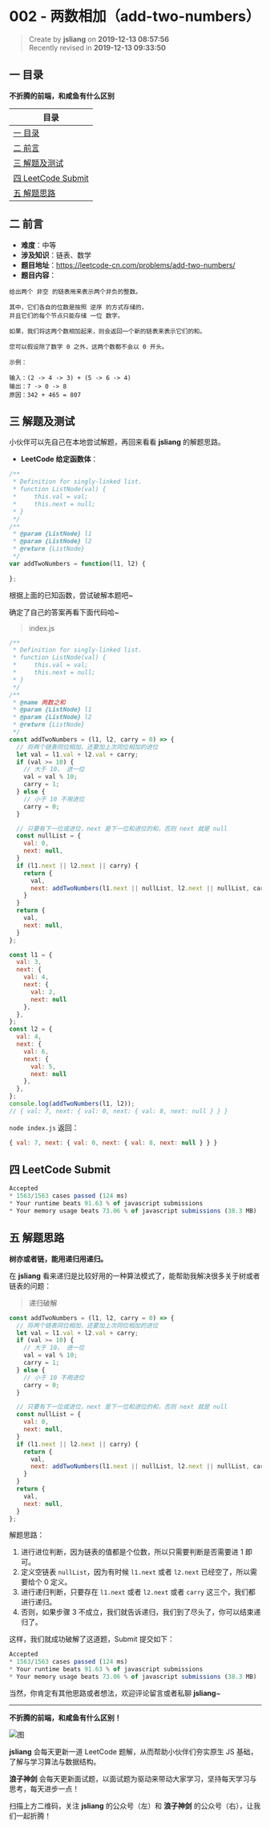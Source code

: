 002 - 两数相加（add-two-numbers）
===

> Create by **jsliang** on **2019-12-13 08:57:56**  
> Recently revised in **2019-12-13 09:33:50**

## 一 目录

**不折腾的前端，和咸鱼有什么区别**

| 目录 |
| --- | 
| [一 目录](#chapter-one) | 
| [二 前言](#chapter-two) |
| [三 解题及测试](#chapter-three) |
| [四 LeetCode Submit](#chapter-four) |
| [五 解题思路](#chapter-five) |

## 二 前言



* **难度**：中等
* **涉及知识**：链表、数学
* **题目地址**：https://leetcode-cn.com/problems/add-two-numbers/
* **题目内容**：

```
给出两个 非空 的链表用来表示两个非负的整数。

其中，它们各自的位数是按照 逆序 的方式存储的，
并且它们的每个节点只能存储 一位 数字。

如果，我们将这两个数相加起来，则会返回一个新的链表来表示它们的和。

您可以假设除了数字 0 之外，这两个数都不会以 0 开头。

示例：

输入：(2 -> 4 -> 3) + (5 -> 6 -> 4)
输出：7 -> 0 -> 8
原因：342 + 465 = 807
```

## 三 解题及测试



小伙伴可以先自己在本地尝试解题，再回来看看 **jsliang** 的解题思路。

* **LeetCode 给定函数体**：

```js
/**
 * Definition for singly-linked list.
 * function ListNode(val) {
 *     this.val = val;
 *     this.next = null;
 * }
 */
/**
 * @param {ListNode} l1
 * @param {ListNode} l2
 * @return {ListNode}
 */
var addTwoNumbers = function(l1, l2) {
    
};
```

根据上面的已知函数，尝试破解本题吧~

确定了自己的答案再看下面代码哈~

> index.js

```js
/**
 * Definition for singly-linked list.
 * function ListNode(val) {
 *     this.val = val;
 *     this.next = null;
 * }
 */
/**
 * @name 两数之和
 * @param {ListNode} l1
 * @param {ListNode} l2
 * @return {ListNode}
 */
const addTwoNumbers = (l1, l2, carry = 0) => {
  // 将两个链表同位相加，还要加上次同位相加的进位
  let val = l1.val + l2.val + carry;
  if (val >= 10) {
    // 大于 10， 进一位
    val = val % 10;
    carry = 1;
  } else {
    // 小于 10 不用进位
    carry = 0;
  }

  // 只要有下一位或进位，next 是下一位和进位的和，否则 next 就是 null
  const nullList = {
    val: 0,
    next: null,
  }
  if (l1.next || l2.next || carry) {
    return {
      val,
      next: addTwoNumbers(l1.next || nullList, l2.next || nullList, carry),
    }
  }
  return {
    val,
    next: null,
  }
};

const l1 = {
  val: 3,
  next: {
    val: 4,
    next: {
      val: 2,
      next: null
    },
  },
};
const l2 = {
  val: 4,
  next: {
    val: 6,
    next: {
      val: 5,
      next: null
    },
  },
};
console.log(addTwoNumbers(l1, l2));
// { val: 7, next: { val: 0, next: { val: 8, next: null } } }
```

`node index.js` 返回：

```js
{ val: 7, next: { val: 0, next: { val: 8, next: null } } }
```

## 四 LeetCode Submit



```js
Accepted
* 1563/1563 cases passed (124 ms)
* Your runtime beats 91.63 % of javascript submissions
* Your memory usage beats 73.06 % of javascript submissions (38.3 MB)
```

## 五 解题思路



**树亦或者链，能用递归用递归。**

在 **jsliang** 看来递归是比较好用的一种算法模式了，能帮助我解决很多关于树或者链表的问题：

> 递归破解

```js
const addTwoNumbers = (l1, l2, carry = 0) => {
  // 将两个链表同位相加，还要加上次同位相加的进位
  let val = l1.val + l2.val + carry;
  if (val >= 10) {
    // 大于 10， 进一位
    val = val % 10;
    carry = 1;
  } else {
    // 小于 10 不用进位
    carry = 0;
  }

  // 只要有下一位或进位，next 是下一位和进位的和，否则 next 就是 null
  const nullList = {
    val: 0,
    next: null,
  }
  if (l1.next || l2.next || carry) {
    return {
      val,
      next: addTwoNumbers(l1.next || nullList, l2.next || nullList, carry),
    }
  }
  return {
    val,
    next: null,
  }
};
```

解题思路：

1. 进行进位判断，因为链表的值都是个位数，所以只需要判断是否需要进 1 即可。
2. 定义空链表 `nullList`，因为有时候 `l1.next` 或者 `l2.next` 已经空了，所以需要给个 0 定义。
3. 进行递归判断，只要存在 `l1.next` 或者 `l2.next` 或者 `carry` 这三个，我们都进行递归。
4. 否则，如果步骤 3 不成立，我们就告诉递归，我们到了尽头了，你可以结束递归了。

这样，我们就成功破解了这道题，Submit 提交如下：

```js
Accepted
* 1563/1563 cases passed (124 ms)
* Your runtime beats 91.63 % of javascript submissions
* Your memory usage beats 73.06 % of javascript submissions (38.3 MB)
```

当然，你肯定有其他思路或者想法，欢迎评论留言或者私聊 **jsliang**~

---

**不折腾的前端，和咸鱼有什么区别！**

![图](../../../public-repertory/img/z-index-small.png)

**jsliang** 会每天更新一道 LeetCode 题解，从而帮助小伙伴们夯实原生 JS 基础，了解与学习算法与数据结构。

**浪子神剑** 会每天更新面试题，以面试题为驱动来带动大家学习，坚持每天学习与思考，每天进步一点！

扫描上方二维码，关注 **jsliang** 的公众号（左）和 **浪子神剑** 的公众号（右），让我们一起折腾！

